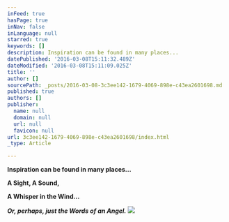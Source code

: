 ```yaml
---
inFeed: true
hasPage: true
inNav: false
inLanguage: null
starred: true
keywords: []
description: Inspiration can be found in many places...
datePublished: '2016-03-08T15:11:32.489Z'
dateModified: '2016-03-08T15:11:09.025Z'
title: ''
author: []
sourcePath: _posts/2016-03-08-3c3ee142-1679-4069-898e-c43ea2601698.md
published: true
authors: []
publisher:
  name: null
  domain: null
  url: null
  favicon: null
url: 3c3ee142-1679-4069-898e-c43ea2601698/index.html
_type: Article

---
```

**Inspiration can be found in many places...**

**A Sight, A Sound,**

**A Whisper in the Wind...**

_**Or, perhaps, just the Words of an Angel.**_
![](https://the-grid-user-content.s3-us-west-2.amazonaws.com/f7468873-5661-45ee-a56d-6357306619d3.jpg)